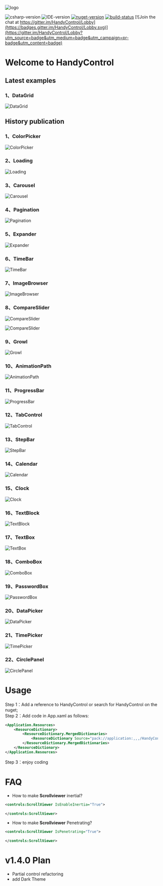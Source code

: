 ![logo](https://raw.githubusercontent.com/NaBian/HandyControl/master/Resources/icon.png)

![csharp-version](https://raw.githubusercontent.com/NaBian/HandyControl/master/Resources/csharp-version.png) ![IDE-version](https://raw.githubusercontent.com/NaBian/HandyControl/master/Resources/IDE-version.png) [![nuget-version](https://img.shields.io/nuget/v/HandyControl.svg)](https://www.nuget.org/packages/HandyControl)  [![build-status](https://ci.appveyor.com/api/projects/status/github/NaBian/handycontrol?svg=true)](https://ci.appveyor.com/project/NaBian/handycontrol) [![Join the chat at https://gitter.im/HandyControl/Lobby](https://badges.gitter.im/HandyControl/Lobby.svg)](https://gitter.im/HandyControl/Lobby?utm_source=badge&utm_medium=badge&utm_campaign=pr-badge&utm_content=badge)

# Welcome to HandyControl

## Latest examples

### 1、DataGrid

![DataGrid](https://raw.githubusercontent.com/NaBian/HandyControl/master/Resources/DataGrid.png)

## History publication

### 1、ColorPicker

![ColorPicker](https://raw.githubusercontent.com/NaBian/HandyControl/master/Resources/ColorPicker.gif)

### 2、Loading

![Loading](https://raw.githubusercontent.com/NaBian/HandyControl/master/Resources/Loading.gif)

### 3、Carousel

![Carousel](https://raw.githubusercontent.com/NaBian/HandyControl/master/Resources/Carousel.gif)

### 4、Pagination

![Pagination](https://raw.githubusercontent.com/NaBian/HandyControl/master/Resources/Pagination.gif)

### 5、Expander

![Expander](https://raw.githubusercontent.com/NaBian/HandyControl/master/Resources/Expander.gif)

### 6、TimeBar

![TimeBar](https://raw.githubusercontent.com/NaBian/HandyControl/master/Resources/TimeBar.gif)

### 7、ImageBrowser

![ImageBrowser](https://raw.githubusercontent.com/NaBian/HandyControl/master/Resources/ImageBrowser.gif)

### 8、CompareSlider

![CompareSlider](https://raw.githubusercontent.com/NaBian/HandyControl/master/Resources/CompareSlider-h.gif)

![CompareSlider](https://raw.githubusercontent.com/NaBian/HandyControl/master/Resources/CompareSlider-v.gif)

### 9、Growl

![Growl](https://raw.githubusercontent.com/NaBian/HandyControl/master/Resources/Growl.gif)

### 10、AnimationPath

![AnimationPath](https://raw.githubusercontent.com/NaBian/HandyControl/master/Resources/AnimationPath.gif)

### 11、ProgressBar

![ProgressBar](https://raw.githubusercontent.com/NaBian/HandyControl/master/Resources/ProgressBar.gif)

### 12、TabControl

![TabControl](https://raw.githubusercontent.com/NaBian/HandyControl/master/Resources/TabControl.gif)

### 13、StepBar

![StepBar](https://raw.githubusercontent.com/NaBian/HandyControl/master/Resources/StepBar.gif)

### 14、Calendar

![Calendar](https://raw.githubusercontent.com/NaBian/HandyControl/master/Resources/Calendar.jpg)

### 15、Clock

![Clock](https://raw.githubusercontent.com/NaBian/HandyControl/master/Resources/Clock.jpg)

### 16、TextBlock

![TextBlock](https://raw.githubusercontent.com/NaBian/HandyControl/master/Resources/TextBlock.jpg)

### 17、TextBox

![TextBox](https://raw.githubusercontent.com/NaBian/HandyControl/master/Resources/TextBox.jpg)

### 18、ComboBox

![ComboBox](https://raw.githubusercontent.com/NaBian/HandyControl/master/Resources/ComboBox.jpg)

### 19、PasswordBox

![PasswordBox](https://raw.githubusercontent.com/NaBian/HandyControl/master/Resources/PasswordBox.jpg)

### 20、DataPicker

![DataPicker](https://raw.githubusercontent.com/NaBian/HandyControl/master/Resources/DataPicker.jpg)

### 21、TimePicker

![TimePicker](https://raw.githubusercontent.com/NaBian/HandyControl/master/Resources/TimePicker.jpg)

### 22、CirclePanel

![CirclePanel](https://raw.githubusercontent.com/NaBian/HandyControl/master/Resources/CirclePanel.jpg)

# Usage

Step 1：Add a reference to HandyControl or search for HandyControl on the nuget;  
Step 2：Add code in App.xaml as follows:
```XML
<Application.Resources>
    <ResourceDictionary>
        <ResourceDictionary.MergedDictionaries>
            <ResourceDictionary Source="pack://application:,,,/HandyControl;component/Themes/ThemesDefault.xaml"/>
        </ResourceDictionary.MergedDictionaries>
    </ResourceDictionary>
</Application.Resources>
```
Step 3：enjoy coding

# FAQ
* How to make **Scrollviewer** inertial? 
```XML
<controls:ScrollViewer IsEnableInertia="True">
    
</controls:ScrollViewer>
```

* How to make **Scrollviewer** Penetrating?
```XML
<controls:ScrollViewer IsPenetrating="True">
    
</controls:ScrollViewer>
```

# v1.4.0 Plan
- Partial control refactoring
- add Dark Theme